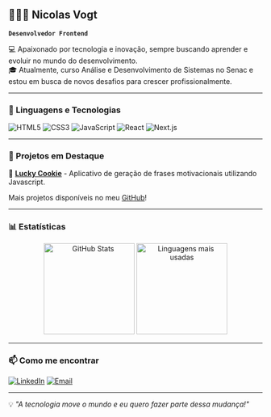 ## 👨🏻‍💻 Nicolas Vogt

**`Desenvolvedor Frontend`**

💻 Apaixonado por tecnologia e inovação, sempre buscando aprender e evoluir no mundo do desenvolvimento.
</br>
🎓 Atualmente, curso Análise e Desenvolvimento de Sistemas no Senac e estou em busca de novos desafios para crescer profissionalmente.

---

### 🚀 Linguagens e Tecnologias

![HTML5](https://img.shields.io/badge/HTML5-E34F26?style=for-the-badge&logo=html5&logoColor=white)
![CSS3](https://img.shields.io/badge/CSS3-1572B6?style=for-the-badge&logo=css3&logoColor=white)
![JavaScript](https://img.shields.io/badge/JavaScript-F7DF1E?style=for-the-badge&logo=javascript&logoColor=black)
![React](https://img.shields.io/badge/React-61DAFB?style=for-the-badge&logo=react&logoColor=black)
![Next.js](https://img.shields.io/badge/Next.js-000000?style=for-the-badge&logo=nextdotjs&logoColor=white)

---

### 📌 Projetos em Destaque

🔹 [**Lucky Cookie**](https://github.com/vogtnic/luckyCookie) - Aplicativo de geração de frases motivacionais utilizando Javascript.

Mais projetos disponíveis no meu [GitHub](https://github.com/vogtnic)!

---

### 📊 Estatísticas

<div align="center">
  <img 
    src="https://github-readme-stats.vercel.app/api?username=vogtnic&show_icons=true&theme=tokyonight&include_all_commits=true&locale=pt-br" 
    alt="GitHub Stats"
    height="180em"
  />
  <img 
    src="https://github-readme-stats.vercel.app/api/top-langs/?username=vogtnic&theme=tokyonight&layout=compact&custom_title=Linguagens&langs_count=9" 
    alt="Linguagens mais usadas"
    height="180em"
  />
</div>

---

### 📫 Como me encontrar

[![LinkedIn](https://img.shields.io/badge/LinkedIn-0077B5?style=for-the-badge&logo=linkedin&logoColor=white)](https://www.linkedin.com/in/vogtnic/)
[![Email](https://img.shields.io/badge/Email-D14836?style=for-the-badge&logo=gmail&logoColor=white)](mailto:nicolas.vogt.oliveira@gmail.com)

---

💡 *"A tecnologia move o mundo e eu quero fazer parte dessa mudança!"*

